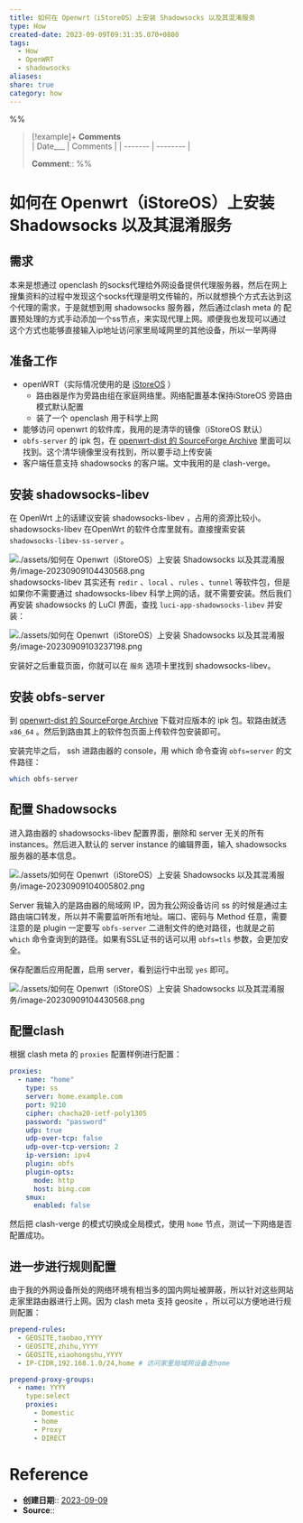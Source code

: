 ```yaml
---
title: 如何在 Openwrt（iStoreOS）上安装 Shadowsocks 以及其混淆服务
type: How
created-date: 2023-09-09T09:31:35.070+0800
tags:
  - How
  - OpenWRT
  - shadowsocks
aliases: 
share: true
category: how
---
```


%%
> [!example]+ **Comments**    
>  | Date___ | Comments |
> | ------- | -------- |
> 
>  **Comment**:: 
%%

# 如何在 Openwrt（iStoreOS）上安装 Shadowsocks 以及其混淆服务

## 需求

本来是想通过 openclash 的socks代理给外网设备提供代理服务器，然后在网上搜集资料的过程中发现这个socks代理是明文传输的，所以就想换个方式去达到这个代理的需求，于是就想到用 shadowsocks 服务器，然后通过clash meta 的 配置预处理的方式手动添加一个ss节点，来实现代理上网。顺便我也发现可以通过这个方式也能够直接输入ip地址访问家里局域网里的其他设备，所以一举两得

## 准备工作

- openWRT（实际情况使用的是 [iStoreOS](iStoreOS.md) ）
    - 路由器是作为旁路由组在家庭网络里。网络配置基本保持iStoreOS 旁路由模式默认配置
    - 装了一个 openclash 用于科学上网
- 能够访问 openwrt 的软件库，我用的是清华的镜像（iStoreOS 默认）
- `obfs-server` 的 ipk 包，在 [openwrt-dist 的 SourceForge Archive](https://openwrt-dist.sourceforge.net/archives/simple-obfs/0.0.5-4/current/) 里面可以找到。这个清华镜像里没有找到，所以要手动上传安装
- 客户端任意支持 shadowsocks 的客户端。文中我用的是 clash-verge。

## 安装 shadowsocks-libev

在 OpenWrt 上的话建议安装 shadowsocks-libev ，占用的资源比较小。shadowsocks-libev 在OpenWrt 的软件仓库里就有。直接搜索安装 `shadowsocks-libev-ss-server` 。

![./assets/如何在 Openwrt（iStoreOS）上安装 Shadowsocks 以及其混淆服务/image-20230909104430568.png](../assets/image-20230909104430568.png)
shadowsocks-libev 其实还有 `redir` 、`local` 、`rules` 、`tunnel` 等软件包，但是如果你不需要通过 shadowsocks-libev 科学上网的话，就不需要安装。然后我们再安装 shadowsocks 的 LuCI 界面，查找 `luci-app-shadowsocks-libev` 并安装：

![./assets/如何在 Openwrt（iStoreOS）上安装 Shadowsocks 以及其混淆服务/image-20230909103237198.png](../assets/image-20230909103237198.png)

安装好之后重载页面，你就可以在 `服务` 选项卡里找到 shadowsocks-libev。

## 安装 obfs-server

到 [openwrt-dist 的 SourceForge Archive](https://openwrt-dist.sourceforge.net/archives/simple-obfs/0.0.5-4/current/) 下载对应版本的 ipk 包。软路由就选 `x86_64` 。然后到路由其上的软件包页面上传软件包安装即可。

安装完毕之后， ssh 进路由器的 console，用 which 命令查询 `obfs=server` 的文件路径：

```bash
which obfs-server
```

## 配置 Shadowsocks

进入路由器的 shadowsocks-libev 配置界面，删除和 server 无关的所有 instances。然后进入默认的 server instance 的编辑界面，输入 shadowsocks 服务器的基本信息。

![./assets/如何在 Openwrt（iStoreOS）上安装 Shadowsocks 以及其混淆服务/image-20230909104005802.png](../assets/image-20230909104005802.png)

Server 我输入的是路由器的局域网 IP，因为我公网设备访问 ss 的时候是通过主路由端口转发，所以并不需要监听所有地址。端口、密码与 Method 任意，需要注意的是 plugin 一定要写 `obfs-server` 二进制文件的绝对路径，也就是之前 `which` 命令查询到的路径。如果有SSL证书的话可以用 `obfs=tls` 参数，会更加安全。

保存配置后应用配置，启用 server，看到运行中出现 `yes` 即可。

![./assets/如何在 Openwrt（iStoreOS）上安装 Shadowsocks 以及其混淆服务/image-20230909104430568.png](../assets/image-20230909104430568.png)


## 配置clash

根据 clash meta 的 `proxies` 配置样例进行配置：

```yaml
proxies:
  - name: "home"
    type: ss
    server: home.example.com
    port: 9210
    cipher: chacha20-ietf-poly1305
    password: "password"
    udp: true
    udp-over-tcp: false
    udp-over-tcp-version: 2
    ip-version: ipv4
    plugin: obfs
    plugin-opts:
      mode: http
      host: bing.com
    smux:
      enabled: false
```

然后把 clash-verge 的模式切换成全局模式，使用 `home` 节点，测试一下网络是否配置成功。

## 进一步进行规则配置

由于我的外网设备所处的网络环境有相当多的国内网址被屏蔽，所以针对这些网站走家里路由器进行上网。因为 clash meta 支持 geosite ，所以可以方便地进行规则配置：

```yaml
prepend-rules: 
  - GEOSITE,taobao,YYYY
  - GEOSITE,zhihu,YYYY
  - GEOSITE,xiaohongshu,YYYY
  - IP-CIDR,192.168.1.0/24,home # 访问家里局域网设备走home

prepend-proxy-groups:
  - name: YYYY
    type:select
    proxies: 
      - Domestic
      - home
      - Proxy
      - DIRECT
```

# Reference

- **创建日期**:: [2023-09-09](2023-09-09.md)
- **Source**:: 